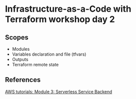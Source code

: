 # Infrastructure-as-a-Code with Terraform workshop day 2

## Scopes
- Modules
- Variables declaration and file (tfvars)
- Outputs
- Terraform remote state

## References
[AWS tutorials: Module 3: Serverless Service Backend](https://aws.amazon.com/getting-started/hands-on/build-serverless-web-app-lambda-apigateway-s3-dynamodb-cognito/module-3/)
